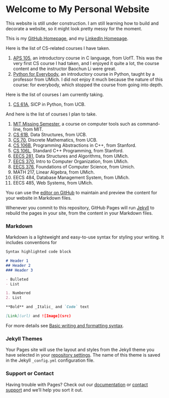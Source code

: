 # Welcome to My Personal Website

This website is still under construction. I am still learning how to build and decorate a website, so it might look pretty messy for the moment.

This is my [GitHub Homepage](https://github.com/RZII), and my [LinkedIn Homepage](https://www.linkedin.com/in/hanxiang-zhang-472a26223/).

Here is the list of CS-related courses I have taken.

1. [APS 105](https://engineering.calendar.utoronto.ca/course/aps105h1), an introductory course in C language, from UofT. This was the very first CS course I had taken, and I enjoyed it quite a lot, the course content and the instructor Baochun Li were great.
2. [Python for Everybody](https://www.py4e.com), an introductory course in Python, taught by a professor from UMich. I did not enjoy it much because the nature of this course: for everybody, which stopped the course from going into depth.


Here is the list of courses I am currently taking.

1. [CS 61A](https://inst.eecs.berkeley.edu/~cs61a/fa21/), SICP in Python, from UCB.


And here is the list of courses I plan to take.

1. [MIT Missing Semester](https://missing.csail.mit.edu), a course on computer tools such as command-line, from MIT.
2. [CS 61B](https://cs61bl.org/su22/), Data Structures, from UCB.
3. [CS 70](https://www.eecs70.org), Discrete Mathematics, from UCB.
4. [CS 106B](https://web.stanford.edu/class/archive/cs/cs106b/cs106b.1226/), Programming Abstractions in C++, from Stanford.
5. [CS 106L](http://web.stanford.edu/class/cs106l/), Standard C++ Programming, from Stanford.
6. [EECS 281](https://www.eecs.umich.edu/courses/eecs281/), Data Structures and Algorithms, from UMich.
7. [EECS 370](https://eecs370.github.io), Intro to Computer Organization, from UMich.
8. [EECS 376](https://eecs376.org), Foundations of Computer Science, from Umich.
9. MATH 217, Linear Algebra, from UMich.
10. EECS 484, Database Management System, from UMich.
11. EECS 485, Web Systems, from UMich.








You can use the [editor on GitHub](https://github.com/RZII/RZII.github.io/edit/main/index.md) to maintain and preview the content for your website in Markdown files.

Whenever you commit to this repository, GitHub Pages will run [Jekyll](https://jekyllrb.com/) to rebuild the pages in your site, from the content in your Markdown files.

### Markdown

Markdown is a lightweight and easy-to-use syntax for styling your writing. It includes conventions for

```markdown
Syntax highlighted code block

# Header 1
## Header 2
### Header 3

- Bulleted
- List

1. Numbered
2. List

**Bold** and _Italic_ and `Code` text

[Link](url) and ![Image](src)
```

For more details see [Basic writing and formatting syntax](https://docs.github.com/en/github/writing-on-github/getting-started-with-writing-and-formatting-on-github/basic-writing-and-formatting-syntax).

### Jekyll Themes

Your Pages site will use the layout and styles from the Jekyll theme you have selected in your [repository settings](https://github.com/RZII/RZII.github.io/settings/pages). The name of this theme is saved in the Jekyll `_config.yml` configuration file.

### Support or Contact

Having trouble with Pages? Check out our [documentation](https://docs.github.com/categories/github-pages-basics/) or [contact support](https://support.github.com/contact) and we’ll help you sort it out.
